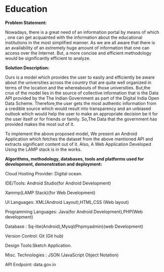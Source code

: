 # Education

**Problem Statement:**

Nowadays, there is a great need of an information portal by means of which , one
can get acquainted with the information about the educational institutions in the
most simplified manner. As we are all aware that there is an availability of an
extremely huge amount of information that one can access over the Internet. But, a
more concise and efficient methodology would be significantly efficient to analyze.

**Solution Description:**

Ours is a model which provides the user to easily and efficiently be aware about the
universities across the country that are quite well organized in terms of the location
and the whereabouts of those universities. But,the crux of the model lies in the
source of collective information that is the Data API provided by the The Indian
Government as part of the Digital India Open Data Scheme. Therefore,the user gets
the most authentic information from a credible source which would result into
transparency and an unbiased outlook which would help the user to make an
appropriate decision be it for the user itself or for friends or family. So,The Data that
the government has provided makes the most out of it.

To implement the above proposed model, We present an Android Application which
fetches the dataset from the above mentioned API and extracts significant content
out of it. Also, A Web Application Developed Using the LAMP stack is in the works.

**Algorithms, methodology, databases, tools and platforms used for
development, demonstration and deployment:**

Cloud Hosting Provider: Digital ocean.

IDE/Tools: Android Studio(for Android Development)

Xammp(LAMP Stack)(for Web Development)

UI Languages: XML(Android Layout),HTML,CSS (Web layout)

Programming Languages: Java(for Android Development),PHP(Web development)

Database : Sq-lite(Android),Mysql(Phpmyadmin)(web Development)

Version Control: Git (Git hub)

Design Tools:Sketch Application.

Misc. Technologies : JSON (JavaScript Object Notation)

API Endpoint: data.gov.in



